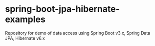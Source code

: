 # spring-boot-jpa-hibernate-examples
Repository for demo of data access using Spring Boot v3.x, Spring Data JPA, Hibernate v6.x
